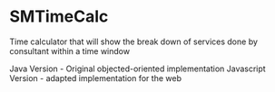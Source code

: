 # SMTimeCalc

Time calculator that will show the break down of services done by consultant within a time window

Java Version - Original objected-oriented implementation
Javascript Version -  adapted implementation for the web
